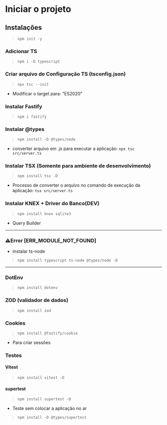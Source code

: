 # Iniciar o projeto
## Instalações
> ```npm init -y```
### Adicionar TS
> ```npm i -D typescript```
### Criar arquivo de Configuração TS (tsconfig.json)
> ```npx tsc --init```
- Modificar o target para: "ES2020"
### Instalar Fastify
> ```npm i fastify```
### Instalar @types
> ```npm install -D @types/node```
- converter arquivo em .js para executar a aplicação: ```npx tsc src/server.ts```
### Instalar TSX (Somente para ambiente de desenvolvimento)
> ```npm install tsx -D```
- Processo de converter o arquivo no comando de execução da aplicação: ```tsx src/server.ts```

### Instalar KNEX + Driver do Banco(DEV)
> ```npm install knex sqlite3```
- Query Builder

---
### ⚠️Error [ERR_MODULE_NOT_FOUND]
- Instalar ts-node
> ```npm install typescript ts-node @types/node -D```
---

### DotEnv
> ```npm install dotenv```

### ZOD (validador de dados)
> ```npm install zod```

### Cookies
> ```npm install @fastify/cookie```
- Para criar sessões

### Testes
#### Vitest
> ```npm install vitest -D```
#### supertest
> ```npm install supertest -D```
- Teste sem colocar a aplicação no ar
> ```npm install -D @types/supertest```



